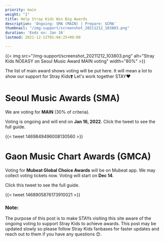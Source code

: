```yaml
---
priority: main
weight: "1"
title: Help Stray Kids Win Big Awards
description: 'Ongoing: SMA (MAIN) | Prepare: GCMA'
thumbnail: "/img-support/screenshot_20211212_103803.png"
duration: 'Ends on: Jan 16'
lastmod: 2021-12-12T01:04:25+09:00

---
```

{{< img src="/img-support/screenshot_20211212_103803.png" alt="Stray Kids NOEASY on Seoul Music Award MAIN voting" width="80%" >}} 

The list of main award shows voting will be put here. It will mean a lot to show our support for Stray Kids❣️ Let's work together STAY❤️

# Seoul Music Awards (SMA)

We are voting for **MAIN** (30% of criteria).

Voting is ongoing and will end on **Jan 16, 2022**. Click the tweet to see the full guide.

{{< tweet 1469849496008130560 >}}

# Gaon Music Chart Awards (GMCA)

Voting for **Mubeat Global Choice Awards** will be on Mubeat app. We may collect voting tickets now. Voting will start on **Dec 14**.

Click this tweet to see the full guide.

{{< tweet 1468905876173910021 >}}

### Note:

The purpose of this post is to  make STAYs visiting this site aware of the ongoing voting to support Stray Kids to achieve awards. This post may be updated slowly so please follow Stray Kids fanbases for faster updates and reach out to them if you have any questions 😊.